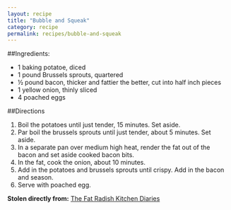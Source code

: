 ```yaml
---
layout: recipe
title: "Bubble and Squeak"
category: recipe
permalink: recipes/bubble-and-squeak
---
```


##Ingredients: 
 - 1 baking potatoe, diced
 - 1 pound Brussels sprouts, quartered
 - &frac12; pound bacon, thicker and fattier the better, cut into half inch pieces
 - 1 yellow onion, thinly sliced
 - 4 poached eggs

##Directions
1. Boil the potatoes until just tender, 15 minutes. Set aside.
2. Par boil the brussels sprouts until just tender, about 5 minutes. Set aside.
3. In a separate pan over medium high heat, render the fat out of the bacon and set aside cooked bacon bits.
4. In the fat, cook the onion, about 10 minutes.
5. Add in the potatoes and brussels sprouts until crispy. Add in the bacon and season.
6. Serve with poached egg.

**Stolen directly from:** [The Fat Radish Kitchen Diaries](http://www.amazon.com/The-Fat-Radish-Kitchen-Diaries/dp/0847843343?tag=food52-20)